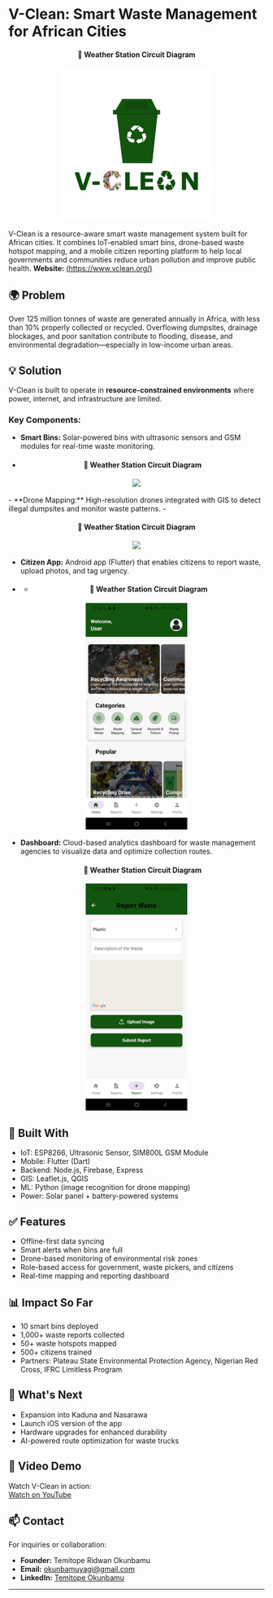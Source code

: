 # V-Clean: Smart Waste Management for African Cities
<h4 align="center">🔧 Weather Station Circuit Diagram</h4>
<p align="center">
  <img src="image/V Clean Logo 1.png" width="300"/>
</p>


V-Clean is a resource-aware smart waste management system built for African cities. It combines IoT-enabled smart bins, drone-based waste hotspot mapping, and a mobile citizen reporting platform to help local governments and communities reduce urban pollution and improve public health.
**Website:** [(https://www.vclean.org/)](https://www.vclean.org/)  

## 🌍 Problem

Over 125 million tonnes of waste are generated annually in Africa, with less than 10% properly collected or recycled. Overflowing dumpsites, drainage blockages, and poor sanitation contribute to flooding, disease, and environmental degradation—especially in low-income urban areas.

## 💡 Solution

V-Clean is built to operate in **resource-constrained environments** where power, internet, and infrastructure are limited.

### Key Components:
- **Smart Bins:** Solar-powered bins with ultrasonic sensors and GSM modules for real-time waste monitoring.

- <h4 align="center">🔧 Weather Station Circuit Diagram</h4>
<p align="center">
  <img src="image/NES00146.JPG" width="300"/>
</p>
- **Drone Mapping:** High-resolution drones integrated with GIS to detect illegal dumpsites and monitor waste patterns.
- <h4 align="center">🔧 Weather Station Circuit Diagram</h4>
<p align="center">
  <img src="Copy of NES00195.JPG" width="300"/>
</p>

- **Citizen App:** Android app (Flutter) that enables citizens to report waste, upload photos, and tag urgency.
- - <h4 align="center">🔧 Weather Station Circuit Diagram</h4>
<p align="center">
  <img src="image/vclean mobile application 3.jpg" width="200"/>
</p>
  
- **Dashboard:** Cloud-based analytics dashboard for waste management agencies to visualize data and optimize collection routes.
   <h4 align="center">🔧 Weather Station Circuit Diagram</h4>
<p align="center">
   <img src="image/vclean mobile application 2.jpg" width="200"/>
</p>
  

## 🔧 Built With

- IoT: ESP8266, Ultrasonic Sensor, SIM800L GSM Module
- Mobile: Flutter (Dart)
- Backend: Node.js, Firebase, Express
- GIS: Leaflet.js, QGIS
- ML: Python (image recognition for drone mapping)
- Power: Solar panel + battery-powered systems

## ✅ Features

- Offline-first data syncing
- Smart alerts when bins are full
- Drone-based monitoring of environmental risk zones
- Role-based access for government, waste pickers, and citizens
- Real-time mapping and reporting dashboard

## 📊 Impact So Far

- 10 smart bins deployed  
- 1,000+ waste reports collected  
- 50+ waste hotspots mapped  
- 500+ citizens trained  
- Partners: Plateau State Environmental Protection Agency, Nigerian Red Cross, IFRC Limitless Program

## 🚀 What's Next

- Expansion into Kaduna and Nasarawa
- Launch iOS version of the app
- Hardware upgrades for enhanced durability
- AI-powered route optimization for waste trucks

## 🎥 Video Demo

Watch V-Clean in action:  
[Watch on YouTube]([https://your-video-link-here.com](https://youtu.be/88cld7xZsl8?si=8QuW7-0qw8cCKEym))


## 📫 Contact

For inquiries or collaboration:
- **Founder:** Temitope Ridwan Okunbamu
- **Email:** okunbamuyagi@gmail.com
- **LinkedIn:** [Temitope Okunbamu](https://www.linkedin.com/in/okunbamu-temitope-122a37226/)

---

